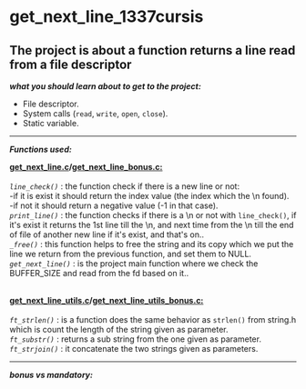 # get_next_line_1337cursis
The project is about a function returns a line read from a file descriptor
------------------------------------------------------------------------
***what you should learn about to get to the project:***
- File descriptor.
- System calls (`read`, `write`, `open`, `close`).
- Static variable.

------------------------------------------------------------------------

***Functions used:***

**<a href="https://github.com/UNES01/get_next_line_1337cursis/blob/main/get_next_line.c">get_next_line.c</a>/<a href="https://github.com/UNES01/get_next_line_1337cursis/blob/main/get_next_line_bonus.c">get_next_line_bonus.c:</a>**<br><br>
*`line_check()`* : the function check if there is a new line or not:<br>
	                -if it is exist it should return the index value (the index which the \n found).<br>
	                -if not it should return a negative value (-1 in that case).<br>
*`print_line()`* : the function checks if there is a \n or not with `line_check()`, if it's exist it returns the 1st line till the \n, and next time from the \n till the end of file of another new line if it's exist, and that's on..<br>
*`_free()`* : this function helps to free the string and its copy which we put the line we return from the previous function, and set them to NULL.<br>
*`get_next_line()`* : is the project main function where we check the BUFFER_SIZE and read from the fd based on it..<br><br>

**<a href="https://github.com/UNES01/get_next_line_1337cursis/blob/main/get_next_line_utils.c">get_next_line_utils.c</a>/<a href="https://github.com/UNES01/get_next_line_1337cursis/blob/main/get_next_line_utils_bonus.c">get_next_line_utils_bonus.c:</a>**<br><br>
*`ft_strlen()`* : is a function does the same behavior as `strlen()` from string.h which is count the length of the string given as parameter.<br>
*`ft_substr()`* : returns a sub string from the one given as parameter. <br>
*`ft_strjoin()`* : it concatenate the two strings given as parameters.

-------------------------------------------------------------------------

***bonus vs mandatory:***
